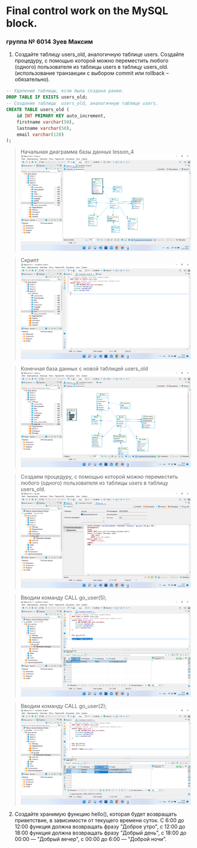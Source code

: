 # Final control work on the MySQL block.
### группа № 6014 Зуев Максим 

 1.  Создайте таблицу users_old, аналогичную таблице users. Создайте процедуру, с помощью которой можно переместить любого (одного) пользователя из таблицы users в таблицу users_old. (использование транзакции с выбором commit или rollback – обязательно).

```sql
-- Удаление таблицы, если была создана ранее.
DROP TABLE IF EXISTS users_old;
-- Создание таблицы  users_old, аналогичную таблице users.
CREATE TABLE users_old (
	id INT PRIMARY KEY auto_increment, 
    firstname varchar(50), 
    lastname varchar(50), 
    email varchar(120)
);
```
> Начальная диаграмма базы данных lesson_4
![](Screen_dbeaver/1.png)

> Скрипт
![](Screen_dbeaver/2.png)

> Конечная база данных c новой таблицей users_old
![](Screen_dbeaver/3.png)

> Создаем процедуру, с помощью которой можно переместить любого (одного) пользователя из таблицы users в таблицу users_old.
![](Screen_dbeaver/6.png)

>Вводим команду CALL go_user(5);
![](Screen_dbeaver/4.png)

>Вводим команду CALL go_user(2);
![](Screen_dbeaver/5.png)




2.  Создайте хранимую функцию hello(), которая будет возвращать приветствие, в зависимости от текущего времени суток. С 6:00 до 12:00 функция должна возвращать фразу "Доброе утро", с 12:00 до 18:00 функция должна возвращать фразу "Добрый день", с 18:00 до 00:00 — "Добрый вечер", с 00:00 до 6:00 — "Доброй ночи".

